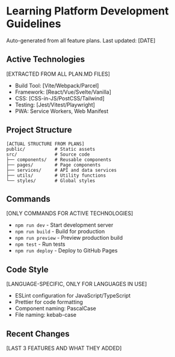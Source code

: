 # Learning Platform Development Guidelines

Auto-generated from all feature plans. Last updated: [DATE]

## Active Technologies
[EXTRACTED FROM ALL PLAN.MD FILES]
- Build Tool: [Vite/Webpack/Parcel]
- Framework: [React/Vue/Svelte/Vanilla]
- CSS: [CSS-in-JS/PostCSS/Tailwind]
- Testing: [Jest/Vitest/Playwright]
- PWA: Service Workers, Web Manifest

## Project Structure
```
[ACTUAL STRUCTURE FROM PLANS]
public/           # Static assets
src/              # Source code
├── components/   # Reusable components
├── pages/        # Page components
├── services/     # API and data services
├── utils/        # Utility functions
└── styles/       # Global styles
```

## Commands
[ONLY COMMANDS FOR ACTIVE TECHNOLOGIES]
- `npm run dev` - Start development server
- `npm run build` - Build for production
- `npm run preview` - Preview production build
- `npm test` - Run tests
- `npm run deploy` - Deploy to GitHub Pages

## Code Style
[LANGUAGE-SPECIFIC, ONLY FOR LANGUAGES IN USE]
- ESLint configuration for JavaScript/TypeScript
- Prettier for code formatting
- Component naming: PascalCase
- File naming: kebab-case

## Recent Changes
[LAST 3 FEATURES AND WHAT THEY ADDED]

<!-- MANUAL ADDITIONS START -->
<!-- MANUAL ADDITIONS END -->